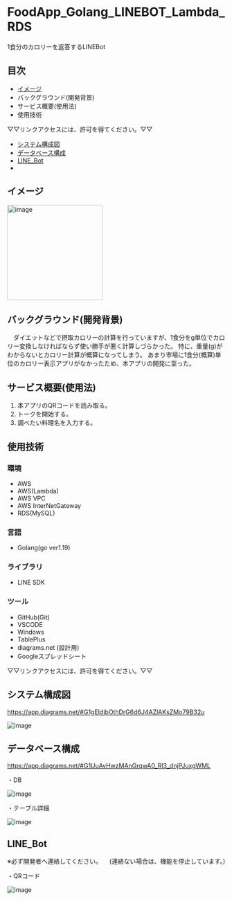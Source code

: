 # FoodApp_Golang_LINEBOT_Lambda_RDS
1食分のカロリーを返答するLINEBot


## 目次

- [イメージ](#イメージ)
- バックグラウンド(開発背景)
- サービス概要(使用法)
- 使用技術


▽▽リンクアクセスには、許可を得てください。▽▽
- [システム構成図](#システム構成図)
- [データベース構成](#データベース構成)
- [LINE_Bot](#LINE_Bot)
- 

## イメージ
 <img width="220" alt="image" src="https://github.com/Yuta-Haruna/FoodApp_Golang_LINEBOT_Lambda_RDS/assets/50592688/f06331cb-a14b-4b8f-80cf-ef80b1de85d9">

## バックグラウンド(開発背景)
　ダイエットなどで摂取カロリーの計算を行っていますが、1食分をg単位でカロリー変換しなければならず使い勝手が悪く計算しづらかった。
 特に、重量(g)がわからないとカロリー計算が概算になってしまう。
 あまり市場に1食分(概算)単位のカロリー表示アプリがなかったため、本アプリの開発に至った。

## サービス概要(使用法)
1. 本アプリのQRコードを読み取る。
2. トークを開始する。
3. 調べたい料理名を入力する。

## 使用技術

### 環境
- AWS
- AWS(Lambda)
- AWS VPC
- AWS InterNetGateway
- RDS(MySQL)

### 言語
- Golang(go ver1.19)

### ライブラリ
- LINE SDK

### ツール
- GitHub(Git)
- VSCODE
- Windows
- TablePlus
- diagrams.net (設計用)
- Googleスプレッドシート


▽▽リンクアクセスには、許可を得てください。▽▽

## システム構成図
https://app.diagrams.net/#G1gEIdjbOthDrG6d6J4AZlAKsZMo79B32u

![image](https://user-images.githubusercontent.com/50592688/232229040-f586921b-a1fa-4700-8a59-b2aa04a5037f.png)


## データベース構成
https://app.diagrams.net/#G1UuAvHwzMAnGrqwA0_Rl3_dnjPJuxgWML


・DB

![image](https://user-images.githubusercontent.com/50592688/232228472-bbe5ebc9-0470-4a3c-9364-b03066f33189.png)

・テーブル詳細

![image](https://user-images.githubusercontent.com/50592688/232228498-e328f25f-38d0-4f47-8725-d040725d126f.png)

## LINE_Bot
※必ず開発者へ連絡してください。
　(連絡ない場合は、機能を停止しています。)
 
・QRコード

![image](https://user-images.githubusercontent.com/50592688/232229454-2e67344c-db7b-4ee0-8770-e4e5cedc72fb.png)


